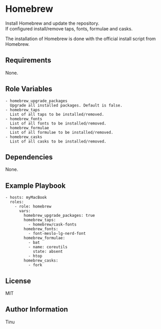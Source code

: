 Homebrew
========

Install Homebrew and update the repository.  
If configured install/remove taps, fonts, formulae and casks.

The installation of Homebrew is done with the official install script from Homebrew.

Requirements
------------

None.

Role Variables
--------------

    - homebrew_upgrade_packages  
      Upgrade all installed packages. Default is false.
    - homebrew_taps
      List of all taps to be installed/removed.
    - homebrew_fonts
      List of all fonts to be installed/removed.
    - homebrew_formulae
      List of all formulae to be installed/removed.
    - homebrew_casks
      List of all casks to be installed/removed.

Dependencies
------------

None.

Example Playbook
----------------

    - hosts: myMacBook
      roles:
        - role: homebrew
          vars:
            homebrew_upgrade_packages: true
            homebrew_taps:
              - homebrew/cask-fonts
            homebrew_fonts:
              - font-meslo-lg-nerd-font
            homebrew_formulae:
              - bat
              - name: coreutils
                state: absent
              - htop
            homebrew_casks:
              - fork

License
-------

MIT

Author Information
------------------

Tinu
